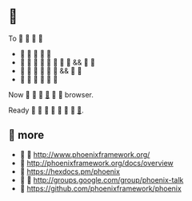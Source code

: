 # 🍐

To 🍐 🍐 🍐 🍐

  * 🍐 🍐 🍐 🍐 🍐
  * 🍐 🍐 🍐 🍐 🍐 🍐 🍐 🍐 && 🍐 🍐
  * 🍐 🍐 🍐 🍐 🍐 🍐 && 🍐 🍐
  * 🍐 🍐 🍐 🍐 🍐 🍐

Now 🍐 🍐 🍐 [🍐](http://localhost:4000) 🍐 🍐 browser.

Ready 🍐 🍐 🍐 🍐 🍐 🍐 🍐 [🍐](http://www.phoenixframework.org/docs/deployment).

## 🍐 more

  * 🍐 🍐 http://www.phoenixframework.org/
  * 🍐 http://phoenixframework.org/docs/overview
  * 🍐 https://hexdocs.pm/phoenix
  * 🍐 🍐 http://groups.google.com/group/phoenix-talk
  * 🍐 https://github.com/phoenixframework/phoenix
